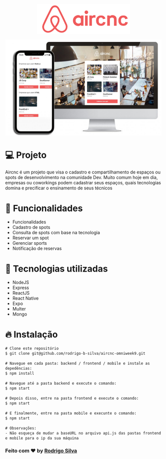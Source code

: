 <p align="center">
    <img src="https://github.com/rodrigo-b-silva/aircnc-omniweek9/blob/master/.github/home.png" width="300"/>
</p>
<p align="center">
    <img src="https://github.com/rodrigo-b-silva/aircnc-omniweek9/blob/master/.github/mkt_aircnc.jpg" width="700"/>
</p>

# :computer: Projeto
Aircnc é um projeto que visa o cadastro e compartilhamento de espaços ou spots de desenvolvimento na comunidade Dev. Muito comum hoje em dia, empresas ou coworkings podem cadastrar seus espaços, quais tecnologias domina e precificar o ensinamento de seus técnicos

# :rocket: Funcionalidades
* Funcionalidades
* Cadastro de spots
* Consulta de spots com base na tecnologia
* Reservar um spot
* Gerenciar sports
* Notificação de reservas

# :hammer: Tecnologias utilizadas
* NodeJS
* Express
* ReactJS
* React Native
* Expo
* Multer
* Mongo

# :fire: Instalação
```
# Clone este repositório
$ git clone git@github.com/rodrigo-b-silva/aircnc-omniweek9.git

# Navegue em cada pasta: backend / frontend / mobile e instale as depedências:
$ npm install

# Navegue até a pasta backend e execute o comando:
$ npm start

# Depois disso, entre na pasta frontend e execute o comando:
$ npm start

# E finalmente, entre na pasta mobile e execunte o comando:
$ npm start

# Observações:
- Não esqueça de mudar a baseURL no arquivo api.js das pastas frontend e mobile para o ip da sua máquina
```

### Feito com :heart: by [Rodrigo Silva](https://www.linkedin.com/in/rodrigobarbosa1993)
